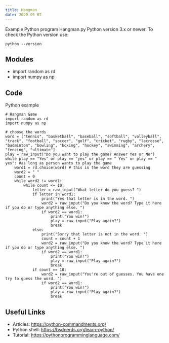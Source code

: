 ```yaml
---
title: Hangman
date: 2020-05-07
---
```

Example Python program Hangman.py
Python version 3.x or newer.
To check the Python version use:

    python --version

## Modules

* import random as rd
* import numpy as np 

## Code

Python example

    # Hangman Game
    import random as rd
    import numpy as np 
    
    # choose the words
    word = ["tennis", "basketball", "baseball", "softball", "volleyball", "track", "football", "soccer", "golf", "cricket", "rugby", "lacrosse", "badminton", "bowling", "boxing", "hockey", "swimming", "archery", "fencing", "ultimate"]
    play = raw_input("Do you want to play the game? Answer Yes or No")
    while play == "Yes" or play == "yes" or play == " Yes" or play == " yes": #as long as person wants to play the game
    	word1 = rd.choice(word) # this is the word they are guessing
    	word2 = " "
    	count = 0
    	while word2 != word1:
    		while count <= 10:
    			letter = raw_input("What letter do you guess? ")
    			if letter in word1:
    				print("Yes that letter is in the word. ")
    				word2 = raw_input("Do you know the word? Type it here if you do or type anything else. ")
    				if word2 == word1:
    					print("You win!")
    					play = raw_input("Play again?")
    					break
    			else: 
    				print("Sorry that letter is not in the word. ")
    				count = count + 1
    				word2 = raw_input("Do you know the word? Type it here if you do or type anything else. ")
    				if word2 == word1:
    					print("You win!")
    					play = raw_input("Play again?")
    					break
    			if count == 10:
    				word2 = raw_input("You're out of guesses. You have one try to guess the word. ")
    				if word2 == word1:
    					print("You win!")
    					play = raw_input("Play again?")
    					break
    
    
    
    

## Useful Links

- Articles: https://python-commandments.org/
- Python shell: https://bsdnerds.org/learn-python/
- Tutorial: https://pythonprogramminglanguage.com/
